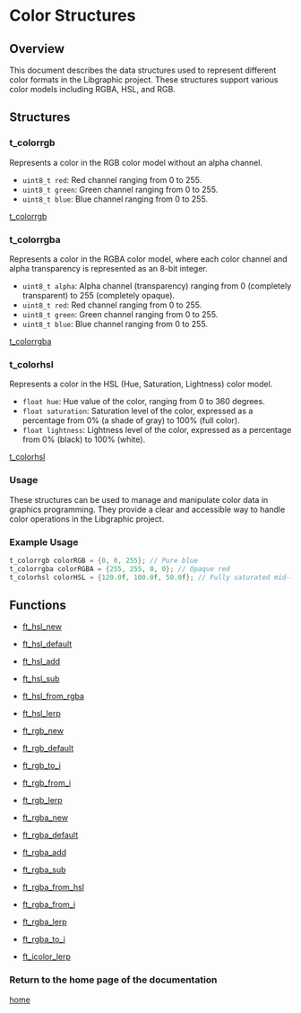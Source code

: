# Color Structures

## Overview
This document describes the data structures used to represent different color formats in the Libgraphic project. These structures support various color models including RGBA, HSL, and RGB.

## Structures

### t_colorrgb
Represents a color in the RGB color model without an alpha channel.

- `uint8_t red`: Red channel ranging from 0 to 255.
- `uint8_t green`: Green channel ranging from 0 to 255.
- `uint8_t blue`: Blue channel ranging from 0 to 255.

[t_colorrgb](./colorrgb/t_colorrgb.md)

### t_colorrgba
Represents a color in the RGBA color model, where each color channel and alpha transparency is represented as an 8-bit integer.

- `uint8_t alpha`: Alpha channel (transparency) ranging from 0 (completely transparent) to 255 (completely opaque).
- `uint8_t red`: Red channel ranging from 0 to 255.
- `uint8_t green`: Green channel ranging from 0 to 255.
- `uint8_t blue`: Blue channel ranging from 0 to 255.

[t_colorrgba](./colorrgba/t_colorrgba.md)

### t_colorhsl
Represents a color in the HSL (Hue, Saturation, Lightness) color model. 

- `float hue`: Hue value of the color, ranging from 0 to 360 degrees.
- `float saturation`: Saturation level of the color, expressed as a percentage from 0% (a shade of gray) to 100% (full color).
- `float lightness`: Lightness level of the color, expressed as a percentage from 0% (black) to 100% (white).

[t_colorhsl](./colorhsl/t_colorhsl.md)

### Usage
These structures can be used to manage and manipulate color data in graphics programming. They provide a clear and accessible way to handle color operations in the Libgraphic project.

### Example Usage
```c
t_colorrgb colorRGB = {0, 0, 255}; // Pure blue
t_colorrgba colorRGBA = {255, 255, 0, 0}; // Opaque red
t_colorhsl colorHSL = {120.0f, 100.0f, 50.0f}; // Fully saturated mid-lightness green
```

## Functions
- [ft_hsl_new](./colorhsl/ft_hsl_new.md)
- [ft_hsl_default](./colorhsl/ft_hsl_default.md)
- [ft_hsl_add](./colorhsl/ft_hsl_add.md)
- [ft_hsl_sub](./colorhsl/ft_hsl_sub.md)
- [ft_hsl_from_rgba](./colorhsl/ft_hsl_from_rgba.md)
- [ft_hsl_lerp](/colorhsl/ft_hsl_lerp.md)

- [ft_rgb_new](./colorrgb/ft_rgb_new.md)
- [ft_rgb_default](./colorrgb/ft_rgb_default.md)
- [ft_rgb_to_i](./colorrgb/ft_rgb_to_i.md)
- [ft_rgb_from_i](./colorrgb/ft_rgb_from_i.md)
- [ft_rgb_lerp](./colorrgb/ft_rgb_lerp.md)

- [ft_rgba_new](./colorrgba/ft_rgba_new.md)
- [ft_rgba_default](./colorrgba/ft_rgba_default.md)
- [ft_rgba_add](./colorrgba/ft_rgba_add.md)
- [ft_rgba_sub](./colorrgba/ft_rgba_sub.md)
- [ft_rgba_from_hsl](./colorrgba/ft_rgba_from_hsl.md)
- [ft_rgba_from_i](./colorrgba/ft_rgba_from_i.md)
- [ft_rgba_lerp](/colorrgba/ft_rgba_lerp.md)
- [ft_rgba_to_i](/colorrgba/ft_rgba_to_i.md)
- [ft_icolor_lerp](/colorrgba/ft_icolor_lerp.md)

### Return to the home page of the documentation
[home](../home.md)